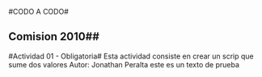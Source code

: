 #CODO A CODO#
## Comision 2010##
#Actividad 01 - Obligatoria#
Esta actividad consiste en crear un scrip que sume dos valores
Autor: Jonathan Peralta
este es un texto de prueba
